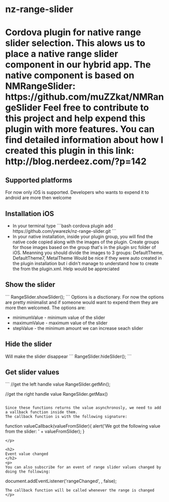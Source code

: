 <h1>
nz-range-slider
<h1>

<p>
Cordova plugin for native range slider selection.
This alows us to place a native range slider component in our hybrid app. 
The native component is based on NMRangeSlider: https://github.com/muZZkat/NMRangeSlider
Feel free to contribute to this project and help expend this plugin with more features.
You can find detailed information about how I created this plugin in this link: http://blog.nerdeez.com/?p=142
</p>

<h2>
Supported platforms
</h2>
<p>
For now only iOS is supported.
Developers who wants to expend it to android are more then welcome
</p>

<h2>
Installation iOS
</h2>
<p>
<ul>
<li>
In your terminal type
```bash
cordova plugin add https://github.com/ywarezk/nz-range-slider.git
```
</li>
<li>
In your native installation, inside your plugin group, you will find the native code copied along with the images of the plugin. 
Create groups for those images based on the group that's in the plugin src folder of iOS. 
Meanning you should divide the images to 3 groups: DefaultTheme, DefaultTheme7, MetalTheme
Would be nice if they were auto created in the plugin installation but i didn't manage to understand how to create the from the plugin.xml.
Help would be appreciated
</li>
</ul>
</p>

<h2>
Show the slider
</h2>
<p>
```
RangeSlider.showSlider(<Options>);
```
Options is a disctionary.
For now the options are pretty minimalist and if someone would want to expend them they are more then welcomed. 
The options are:
<ul>
<li>
minimumValue - minimum value of the slider
</li>
<li>
maximumValue - maximum value of the slider
</li>
<li>
stepValue - the minimum amount we can increase seach slider
</li>
</ul>
</p>

<h2>
Hide the slider
</h2>
<p>
Will make the slider disappear 
```
RangeSlider.hideSlider();
```
</p>

<h2>
Get slider values
</h2>
<p>
```
//get the left handle value
RangeSlider.getMin(<callback>);

//get the right handle value
RangeSlider.getMax(<callback>)
```

Since these functions returns the value asynchronosly, we need to add a vallback function inside them. 
The callback function is with the following signature: 
```
function valueCallback(valueFromSlider){
	alert('We got the following value from the slider: ' + valueFromSlider);
}
``` 
</p>

<h2>
Event value changed
</h2>
<p>
You can also subscribe for an event of range slider values changed by doing the following: 
```
document.addEventListener('rangeChanged', <callback>, false);
```
The callback function will be called whenever the range is changed
</p>




